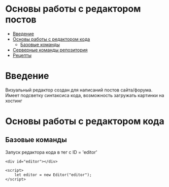 
# Основы работы с редактором постов

- [Введение](#Введение)
- [Основы работы с редактором кода](#Основы-работы-с-редактором-кода)
  * [Базовые команды](#Базовые-команды)
- [Серверные команды репозитория](#Серверные-команды-репозитория)
- [Рецепты](#Рецепты)

# Введение

Визуальный редактор создан для написаний постов сайта/форума. Имеет подсветку синтаксиса кода, возможность загружать картинки на хостинг

# Основы работы с редактором кода

## Базовые команды

Запуск редактора кода в тег с ID = 'editor'
```
<div id="editor"></div>

<script>
    let editor = new Editor("editor");
</script>
```
